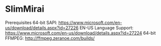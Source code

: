 # SlimMirai

Prerequisites
64-bit SAPI: https://www.microsoft.com/en-us/download/details.aspx?id=27226
EN-US Language Support: https://www.microsoft.com/en-us/download/details.aspx?id=27224
64-bit FFMPEG: http://ffmpeg.zeranoe.com/builds/
